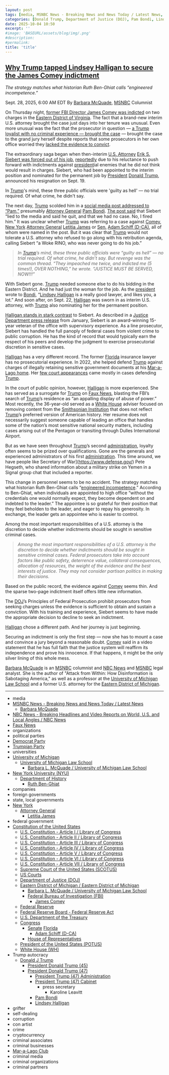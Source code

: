 ```yaml
---
layout: post
tags: [media, MSNBC News - Breaking News and News Today / Latest News, Barbara McQuade, NBC News - Breaking Headlines and Video Reports on World U.S. and Local Angles / NBC News, Faux News, organizations, political parties, Democrat Party, Trumpian Party, universities, University of Michigan, University of Michigan Law School, Barbara L. McQuade / University of Michigan Law School, New York University (NYU), Department of History, Ruth Ben-Ghiat, companies, foreign governments, state local governments, New York, Attorney General, Letitia James, federal government, Constitution of the United States, U.S. Constitution - Article I / Library of Congress, U.S. Constitution - Article II / Library of Congress, U.S. Constitution - Article III / Library of Congress, U.S. Constitution - Article IV / Library of Congress, U.S. Constitution - Article V / Library of Congress, U.S. Constitution - Article VI / Library of Congress, U.S. Constitution - Article VII / Library of Congress, Supreme Court of the United States (SCOTUS), US Courts, Department of Justice (DOJ), Eastern District of Michigan / Eastern District of Michigan, Barbara L. McQuade / University of Michigan Law School, Federal Bureau of Investigation (FBI), James Comey, Federal Reserve, Federal Reserve Board - Federal Reserve Act, U.S. Department of the Treasury, Congress, Senate, Florida, Adam Schiff (D-CA), House of Representatives, President of the United States (POTUS), White House (WH), Trump autocracy, Donald J Trump, President Donald Trump (45), President Donald Trump (47), President Trump (47) Administration, President Trump (47) Cabinet, press secretary, Karoline Leavitt, Pam Bondi, Lindsey Halligan, grifter, self-dealing, corruption, con artist, crime, cryptocurrency, criminal associates, criminal businesses, Mar-a-Lago Club, criminal media, criminal organizations, criminal partners]
categories: [Donald Trump, Department of Justice (DOJ), Pam Bondi, Lindsey Halligan, Federal Bureau of Investigation (FBI)  James Comey]
date: 2025-10-04 10:50
excerpt: ''
#image: 'BASEURL/assets/blog/img/.png'
#description:
#permalink:
title: 'title'
---
```



## [Why Trump tapped Lindsey Halligan to secure the James Comey indictment](https://www.msnbc.com/opinion/msnbc-opinion/trump-lindsey-halligan-james-comey-indictment-rcna234122)

*The strategy matches what historian Ruth Ben-Ghiat calls “engineered incompetence.”*

Sept. 28, 2025, 6:00 AM EDT
By [Barbara McQuade](https://michigan.law.umich.edu/faculty-and-scholarship/our-faculty/barbara-l-mcquade), [MSNBC](https://www.msnbc.com/) Columnist

On Thursday night, [former FBI Director James Comey was indicted](https://www.msnbc.com/msnbc/news/james-comey-indictment-congress-fbi-director-rcna233691) on two charges in the [Eastern District of Virginia](https://www.justice.gov/usao-edva7). The fact that a brand-new interim U.S. attorney brought the case just days into her tenure was unusual. Even more unusual was the fact that the prosecutor in question — [a Trump loyalist with no criminal experience — brought the case](https://www.msnbc.com/msnbc/news/trump-james-comey-indictment-us-attorney-lindsey-halligan-rcna233853) — brought the case to the grand jury herself despite reports that some prosecutors in her own office worried they [lacked the evidence to convict](https://www.msnbc.com/msnbc/news/former-fbi-director-james-comey-facing-imminent-indictment-threat-rcna233539).

The extraordinary saga began when then-interim [U.S. Attorney](https://www.justice.gov/usao-edva/) [Erik S. Siebert was forced out of his job](https://www.msnbc.com/the-weeknight/watch/breaking-u-s-attorney-resigns-after-trump-officials-pushed-him-to-bring-bogus-charges-against-ny-ag-247985733871), [reportedly](https://www.nytimes.com/2025/09/22/us/politics/trump-lindsey-halligan-james-comey.html) due to his reluctance to push forward with indictments against [president](https://www.whitehouse.gov/)ial enemies that he did not think would result in charges. Siebert, who had been appointed to the interim position and nominated for the permanent job by [President](https://www.whitehouse.gov/) [Donald Trump](https://www.donaldjtrump.com/), announced his resignation on Sept. 19.

In [Trump](https://www.donaldjtrump.com/)'s mind, these three public officials were 'guilty as hell' — no trial required. Of what crime, he didn't say.

The next day, [Trump](https://www.donaldjtrump.com/) scolded him in a [social media post addressed to “Pam,”](https://www.msnbc.com/rachel-maddow-show/maddowblog/trumps-directive-ag-bondi-seen-impeachment-level-scandal-rcna232888) presumably [Attorney General](https://www.justice.gov/) [Pam Bondi](https://www.justice.gov/ag/staff-profile/meet-attorney-general/). [The post said](https://truthsocial.com/@realDonaldTrump/posts/115239044548033727) that Siebert “lied to the media and said he quit, and that we had no case. No, I fired him.” It was unclear whether [Trump](https://www.donaldjtrump.com/) was referring to a case against [Comey](https://www.fbi.gov/history/directors/james-b-comey/), [New York](https://www.ny.gov/) [Attorney General](https://ag.ny.gov/) [Letitia James](https://ag.ny.gov/about/meet-letitia-james) or [Sen.](https://www.senate.gov/) [Adam Schiff (D-CA)](https://www.schiff.senate.gov/), all of whom were named in the post. But it was clear that [Trump](https://www.donaldjtrump.com/) would not tolerate a U.S. attorney who refused to go along with his retribution agenda, calling Siebert “a Woke RINO, who was never going to do his job.”

> *In [Trump](https://www.donaldjtrump.com/)’s mind, these three public officials were “guilty as hell” — no trial required. Of what crime, he didn’t say. But revenge was the common thread. “They impeached me twice, and indicted me (5 times!), OVER NOTHING,” he wrote. “JUSTICE MUST BE SERVED, NOW!!!”*

With Siebert gone. [Trump](https://www.donaldjtrump.com/) needed someone else to do his bidding in the Eastern District. And he had just the woman for the job. As the [president](https://www.whitehouse.gov/) wrote to [Bondi](https://www.justice.gov/ag/staff-profile/meet-attorney-general/), “[Lindsey Halligan](https://www.justice.gov/usao-edva/) is a really good lawyer, and likes you, a lot.” And soon after, on Sept. 22, [Halligan](https://www.justice.gov/usao-edva/) was sworn in as interim U.S. attorney, with [Trump](https://www.donaldjtrump.com/) also nominating her for the permanent position.

[Halligan stands in stark contrast](https://www.msnbc.com/rachel-maddow-show/maddowblog/white-house-lawyer-takes-key-prosecutors-office-scandalous-circumstanc-rcna233233) to Siebert. As described in a [Justice Department press release](https://www.justice.gov/usao-edva/pr/erik-siebert-appointed-interim-us-attorney-eastern-district-virginia) from January, Siebert is an award-winning 15-year veteran of the office with supervisory experience. As a line prosecutor, Siebert has handled the full panoply of federal cases from violent crime to public corruption. He has the kind of record that would typically earn the respect of his peers and develop the judgment to exercise prosecutorial discretion in sensitive cases.

[Halligan](https://www.justice.gov/usao-edva/) has a very different record. The former [Florida](https://www.myflorida.gov/) insurance lawyer has no prosecutorial experience. In 2022, she helped defend [Trump](https://www.donaldjtrump.com/) against charges of illegally retaining sensitive government documents at his [Mar-a-Lago home](https://www.maralagoclub.com/). Her [few court appearances](https://www.nytimes.com/2025/09/22/us/politics/lindsey-halligan-trump.html) came mostly in cases defending [Trump](https://www.donaldjtrump.com/).

In the court of public opinion, however, [Halligan](https://www.justice.gov/usao-edva/) is more experienced. She has served as a surrogate for [Trump](https://www.donaldjtrump.com/) on [Faux News](https://www.foxnews.com/), blasting the FBI’s search of [Trump](https://www.donaldjtrump.com/)’s residence as “an appalling display of abuse of power.” Most recently, the 36-year-old served as a [White House](https://www.whitehouse.gov/) adviser focused on removing content from the [Smithsonian Institution](https://www.si.edu/) that does not reflect [Trump](https://www.donaldjtrump.com/)’s preferred version of American history. Her resume does not necessarily suggest someone capable of leading an office that handles some of the nation’s most sensitive national security matters, including cases arising out of the Pentagon or transiting through Dulles International Airport.

But as we have seen throughout [Trump](https://www.donaldjtrump.com/)’s second [administration](https://www.whitehouse.gov/administration/), loyalty often seems to be prized over qualifications. Gone are the generals and experienced administrators of his first [administration](https://www.whitehouse.gov/administration/). This time around, we have people like Secretary of War](https://www.defense.gov/) Pete Hegseth, who shared information about a military strike on Yemen in a Signal group chat that included a reporter.

This change in personnel seems to be no accident. The strategy matches what historian Ruth Ben-Ghiat calls “[engineered incompetence](https://lucid.substack.com/p/pete-hegseth-and-the-autocratic-strategy).” According to Ben-Ghiat, when individuals are appointed to high office “without the credentials one would normally expect, they become dependent on and indebted to the leader.” The appointee is so grateful for their position that they feel beholden to the leader, and eager to repay his generosity. In exchange, the leader gets an appointee who is easier to control.

Among the most important responsibilities of a U.S. attorney is the discretion to decide whether indictments should be sought in sensitive criminal cases.

> *Among the most important responsibilities of a U.S. attorney is the discretion to decide whether indictments should be sought in sensitive criminal cases. Federal prosecutors take into account factors like public safety, deterrence value, collateral consequences, allocation of resources, the weight of the evidence and the best interests of justice. They may not consider partisan politics in making their decisions.*

Based on the public record, the evidence against [Comey](https://www.fbi.gov/history/directors/james-b-comey/) seems thin. And the sparse two-page indictment itself offers little new information.

The [DOJ](https://www.justice.gov/)’s Principles of Federal Prosecution prohibit prosecutors from seeking charges unless the evidence is sufficient to obtain and sustain a conviction. With his training and experience, Siebert seems to have made the appropriate decision to decline to seek an indictment.

[Halligan](https://www.justice.gov/usao-edva/) chose a different path. And her journey is just beginning.

Securing an indictment is only the first step — now she has to mount a case and convince a jury beyond a reasonable doubt. [Comey](https://www.fbi.gov/history/directors/james-b-comey/) said in a video statement that he has full faith that the justice system will reaffirm its independence and prove his innocence. If that happens, it might be the only silver lining of this whole mess.

[Barbara McQuade](https://michigan.law.umich.edu/faculty-and-scholarship/our-faculty/barbara-l-mcquade) is an [MSNBC](https://www.msnbc.com/) columnist and [NBC News](https://www.nbcnews.com/) and [MSNBC](https://www.msnbc.com/) legal analyst. She is the author of "Attack from Within: How Disinformation is Sabotaging America," as well as a professor at the [University of Michigan](https://umich.edu/) [Law School](https://michigan.law.umich.edu/) and a former U.S. attorney for the [Eastern District of Michigan](https://www.justice.gov/usao-edmi).

----
- media
- [MSNBC News - Breaking News and News Today / Latest News](https://www.msnbc.com/)
    - [Barbara McQuade](https://michigan.law.umich.edu/faculty-and-scholarship/our-faculty/barbara-l-mcquade)
- [NBC News - Breaking Headlines and Video Reports on World, U.S. and Local Angles / NBC News](https://www.nbcnews.com/)
- [Faux News](https://www.foxnews.com/)
- organizations
- political parties
- [Democrat Party](https://www.democrats.org/)
- [Trumpian Party](https://www.gop.com/)
- universities
- [University of Michigan](https://umich.edu/)
    - [University of Michigan Law School](https://michigan.law.umich.edu/)
        - [Barbara L. McQuade / University of Michigan Law School](https://michigan.law.umich.edu/faculty-and-scholarship/our-faculty/barbara-l-mcquade)
- [New York University (NYU)](https://www.nyu.edu/)
    - [Department of History](https://as.nyu.edu/departments/history.html)
        - [Ruth Ben-Ghiat](https://as.nyu.edu/faculty/ruth-ben-ghiat.html)
- companies
- foreign governments
- state, local governments 
- [New York](https://www.ny.gov/)
    - [Attorney General](https://ag.ny.gov/)
        - [Letitia James](https://ag.ny.gov/about/meet-letitia-james)
- federal government
- [Constitution of the United States](https://constitution.congress.gov/constitution/)
    - [U.S. Constitution - Article I / Library of Congress](https://constitution.congress.gov/constitution/article-1/)
    - [U.S. Constitution - Article II / Library of Congress](https://constitution.congress.gov/constitution/article-2/)
    - [U.S. Constitution - Article III / Library of Congress](https://constitution.congress.gov/constitution/article-3/)
    - [U.S. Constitution - Article IV / Library of Congress](https://constitution.congress.gov/constitution/article-4/)
    - [U.S. Constitution - Article V / Library of Congress](https://constitution.congress.gov/constitution/article-5/)
    - [U.S. Constitution - Article VI / Library of Congress](https://constitution.congress.gov/constitution/article-6/)
    - [U.S. Constitution - Article VII / Library of Congress](https://constitution.congress.gov/constitution/article-7/)
    - [Supreme Court of the United States (SCOTUS)](https://www.supremecourt.gov/)
    - [US Courts](https://www.uscourts.gov/)
    - [Department of Justice (DOJ)](https://www.justice.gov/)
    - [Eastern District of Michigan / Eastern District of Michigan](https://www.justice.gov/usao-edmi)
        - [Barbara L. McQuade / University of Michigan Law School](https://michigan.law.umich.edu/faculty-and-scholarship/our-faculty/barbara-l-mcquade)
        - [Federal Bureau of Investigation (FBI)](https://www.fbi.gov/)
            - [James Comey](https://www.fbi.gov/history/directors/james-b-comey/)
    - [Federal Reserve](https;//www.federalreserve.gov/)
    - [Federal Reserve Board - Federal Reserve Act](https://www.federalreserve.gov/aboutthefed/fract.htm)
    - [U.S. Department of the Treasury](https://home.treasury.gov/)
    - [Congress](https://www.congress.gov/)
        - [Senate](https://www.senate.gov/)
[Florida](https://www.myflorida.gov/)
            - [Adam Schiff (D-CA)](https://www.schiff.senate.gov/)
        - [House of Representatives](https://www.house.gov/)
     - [President of the United States (POTUS)](https://www.whitehouse.gov/)
    - [White House (WH)](https://www.whitehouse.gov/)
- Trump autocracy
    - [Donald J Trump](https://www.donaldjtrump.com/)
        - [President Donald Trump (45)](https://trumpwhitehouse.archives.gov/)
        - [President Donald Trump (47)](https://www.whitehouse.gov/administration/donald-j-trump/)
            - [President Trump (47) Administration](https://www.whitehouse.gov/administration/)
            - [President Trump (47) Cabinet](https://www.whitehouse.gov/administration/the-cabinet/)
                - press secretary
                    - Karoline Leavitt
            - [Pam Bondi](https://www.justice.gov/ag/staff-profile/meet-attorney-general/)
            - [Lindsey Halligan](https://www.justice.gov/usao-edva/)
- grifter
- self-dealing
- corruption
- con artist
- crime
- cryptocurrency
- criminal associates
- criminal businesses
- [Mar-a-Lago Club](https://www.maralagoclub.com/)
- criminal media
- criminal organizations
- criminal partners